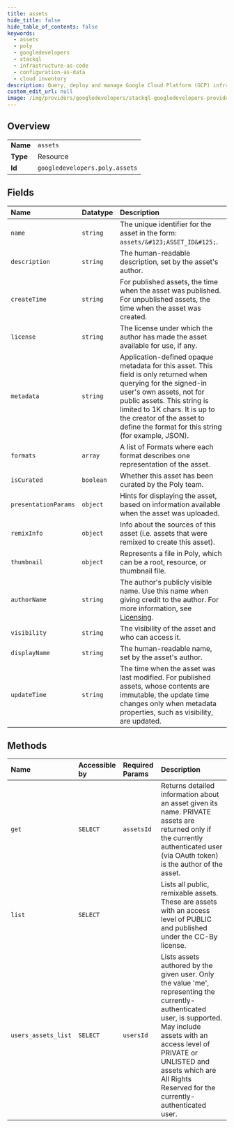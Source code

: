 ```yaml
---
title: assets
hide_title: false
hide_table_of_contents: false
keywords:
  - assets
  - poly
  - googledevelopers    
  - stackql
  - infrastructure-as-code
  - configuration-as-data
  - cloud inventory
description: Query, deploy and manage Google Cloud Platform (GCP) infrastructure and resources using SQL
custom_edit_url: null
image: /img/providers/googledevelopers/stackql-googledevelopers-provider-featured-image.png
---
```

  
    

## Overview
<table><tbody>
<tr><td><b>Name</b></td><td><code>assets</code></td></tr>
<tr><td><b>Type</b></td><td>Resource</td></tr>
<tr><td><b>Id</b></td><td><code>googledevelopers.poly.assets</code></td></tr>
</tbody></table>

## Fields
| Name | Datatype | Description |
|:-----|:---------|:------------|
| `name` | `string` | The unique identifier for the asset in the form: `assets/&#123;ASSET_ID&#125;`. |
| `description` | `string` | The human-readable description, set by the asset's author. |
| `createTime` | `string` | For published assets, the time when the asset was published. For unpublished assets, the time when the asset was created. |
| `license` | `string` | The license under which the author has made the asset available for use, if any. |
| `metadata` | `string` | Application-defined opaque metadata for this asset. This field is only returned when querying for the signed-in user's own assets, not for public assets. This string is limited to 1K chars. It is up to the creator of the asset to define the format for this string (for example, JSON). |
| `formats` | `array` | A list of Formats where each format describes one representation of the asset. |
| `isCurated` | `boolean` | Whether this asset has been curated by the Poly team. |
| `presentationParams` | `object` | Hints for displaying the asset, based on information available when the asset was uploaded. |
| `remixInfo` | `object` | Info about the sources of this asset (i.e. assets that were remixed to create this asset). |
| `thumbnail` | `object` | Represents a file in Poly, which can be a root, resource, or thumbnail file. |
| `authorName` | `string` | The author's publicly visible name. Use this name when giving credit to the author. For more information, see [Licensing](/poly/discover/licensing). |
| `visibility` | `string` | The visibility of the asset and who can access it. |
| `displayName` | `string` | The human-readable name, set by the asset's author. |
| `updateTime` | `string` | The time when the asset was last modified. For published assets, whose contents are immutable, the update time changes only when metadata properties, such as visibility, are updated. |
## Methods
| Name | Accessible by | Required Params | Description |
|:-----|:--------------|:----------------|:------------|
| `get` | `SELECT` | `assetsId` | Returns detailed information about an asset given its name. PRIVATE assets are returned only if the currently authenticated user (via OAuth token) is the author of the asset. |
| `list` | `SELECT` |  | Lists all public, remixable assets. These are assets with an access level of PUBLIC and published under the CC-By license. |
| `users_assets_list` | `SELECT` | `usersId` | Lists assets authored by the given user. Only the value 'me', representing the currently-authenticated user, is supported. May include assets with an access level of PRIVATE or UNLISTED and assets which are All Rights Reserved for the currently-authenticated user. |
